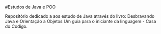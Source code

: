#Estudos de Java e POO

Repositório dedicado a aos estudo de Java através do livro: Desbravando Java e Orientação a Objetos Um guia para o iniciante da linguagem - Casa do Codigo.